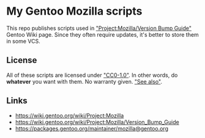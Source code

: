 # My Gentoo Mozilla scripts

This repo publishes scripts used in ["Project:Mozilla/Version Bump Guide"](https://wiki.gentoo.org/wiki/Project:Mozilla/Version_Bump_Guide) Gentoo Wiki page. Since they often require updates, it's better to store them in some VCS.


## License

All of these scripts are licensed under ["CC0-1.0"](https://spdx.org/licenses/CC0-1.0.html). In other words, do **whatever** you want with them. No warranty given. ["See also"](https://wiki.creativecommons.org/wiki/CC0).


## Links
* https://wiki.gentoo.org/wiki/Project:Mozilla
* https://wiki.gentoo.org/wiki/Project:Mozilla/Version_Bump_Guide
* https://packages.gentoo.org/maintainer/mozilla@gentoo.org

